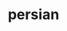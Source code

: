 ---
id: 53
title: persian
types: [normal]
image: https://raw.githubusercontent.com/PokeAPI/sprites/master/sprites/pokemon/53.png
---